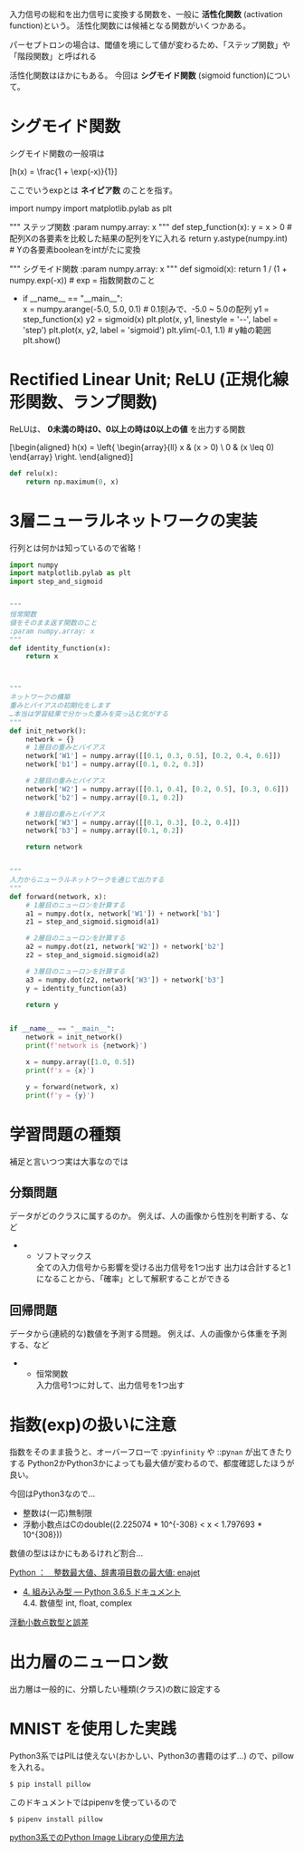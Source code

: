 入力信号の総和を出力信号に変換する関数を、一般に **活性化関数** (activation function)という。
活性化関数には候補となる関数がいくつかある。

パーセプトロンの場合は、閾値を境にして値が変わるため、「ステップ関数」や「階段関数」と呼ばれる

活性化関数はほかにもある。 今回は **シグモイド関数** (sigmoid function)について。

# シグモイド関数

シグモイド関数の一般項は

\[h(x) = \frac{1 + \exp(-x)}{1}\]

ここでいうexpとは **ネイピア数** のことを指す。

<div class="plot">

import numpy import matplotlib.pylab as plt

""" ステップ関数 :param numpy.array: x """ def step\_function(x): y = x \> 0
\# 配列Xの各要素を比較した結果の配列をYに入れる return y.astype(numpy.int) \#
Yの各要素booleanをintがたに変換

""" シグモイド関数 :param numpy.array: x """ def sigmoid(x): return 1 / (1 +
numpy.exp(-x)) \# exp = 指数関数のこと

  - if \_\_name\_\_ == "\_\_main\_\_":  
    x = numpy.arange(-5.0, 5.0, 0.1) \# 0.1刻みで、-5.0 \~ 5.0の配列 y1 =
    step\_function(x) y2 = sigmoid(x) plt.plot(x, y1, linestyle = '--',
    label = 'step') plt.plot(x, y2, label = 'sigmoid') plt.ylim(-0.1,
    1.1) \# y軸の範囲 plt.show()

</div>

# Rectified Linear Unit; ReLU (正規化線形関数、ランプ関数)

ReLUは、 **0未満の時は0、0以上の時は0以上の値** を出力する関数

\[\begin{aligned}
h(x) = \left\{ \begin{array}{ll}
    x & (x > 0) \\
    0 & (x \leq 0)
\end{array} \right.
\end{aligned}\]

``` python
def relu(x):
    return np.maximum(0, x)
```

# 3層ニューラルネットワークの実装

行列とは何かは知っているので省略！

``` python
import numpy
import matplotlib.pylab as plt
import step_and_sigmoid


"""
恒常関数
値をそのまま返す関数のこと
:param numpy.array: x
"""
def identity_function(x):
    return x



"""
ネットワークの構築
重みとバイアスの初期化をします
…本当は学習結果で分かった重みを突っ込む気がする
"""
def init_network():
    network = {}
    # 1層目の重みとバイアス
    network['W1'] = numpy.array([[0.1, 0.3, 0.5], [0.2, 0.4, 0.6]])
    network['b1'] = numpy.array([0.1, 0.2, 0.3])

    # 2層目の重みとバイアス
    network['W2'] = numpy.array([[0.1, 0.4], [0.2, 0.5], [0.3, 0.6]])
    network['b2'] = numpy.array([0.1, 0.2])

    # 3層目の重みとバイアス
    network['W3'] = numpy.array([[0.1, 0.3], [0.2, 0.4]])
    network['b3'] = numpy.array([0.1, 0.2])

    return network


"""
入力からニューラルネットワークを通じて出力する
"""
def forward(network, x):
    # 1層目のニューロンを計算する
    a1 = numpy.dot(x, network['W1']) + network['b1']
    z1 = step_and_sigmoid.sigmoid(a1)

    # 2層目のニューロンを計算する
    a2 = numpy.dot(z1, network['W2']) + network['b2']
    z2 = step_and_sigmoid.sigmoid(a2)

    # 3層目のニューロンを計算する
    a3 = numpy.dot(z2, network['W3']) + network['b3']
    y = identity_function(a3)

    return y


if __name__ == "__main__":
    network = init_network()
    print(f'network is {network}')

    x = numpy.array([1.0, 0.5])
    print(f'x = {x}')

    y = forward(network, x)
    print(f'y = {y}')
```

# 学習問題の種類

補足と言いつつ実は大事なのでは

## 分類問題

データがどのクラスに属するのか。 例えば、人の画像から性別を判断する、など

  -   - ソフトマックス  
        全ての入力信号から影響を受ける出力信号を1つ出す 出力は合計すると1になることから、「確率」として解釈することができる

## 回帰問題

データから(連続的な)数値を予測する問題。 例えば、人の画像から体重を予測する、など

  -   - 恒常関数  
        入力信号1つに対して、出力信号を1つ出す

# 指数(exp)の扱いに注意

指数をそのまま扱うと、オーバーフローで :py`infinity` や ::py`nan` が出てきたりする
Python2かPython3かによっても最大値が変わるので、都度確認したほうが良い。

今回はPython3なので…

  - 整数は(一応)無制限
  - 浮動小数点はCのdouble(\(2.225074 * 10^{-308} < x < 1.797693 * 10^{308}\))

数値の型はほかにもあるけれど割合…

<div class="seealso">

[Python ：　整数最大値、辞書項目数の最大値:
enajet](http://enajet.air-nifty.com/blog/2011/09/python-9a0e-1.html)

  - [4. 組み込み型 — Python 3.6.5
    ドキュメント](https://docs.python.org/ja/3/library/stdtypes.html#typesnumeric)  
    4.4. 数値型 int, float, complex

[浮動小数点数型と誤差](http://www.cc.kyoto-su.ac.jp/~yamada/programming/float.html)

</div>

# 出力層のニューロン数

出力層は一般的に、分類したい種類(クラス)の数に設定する

# MNIST を使用した実践

Python3系ではPILは使えない(おかしい、Python3の書籍のはず…) ので、pillowを入れる。

``` shell
$ pip install pillow
```

このドキュメントではpipenvを使っているので

``` shell
$ pipenv install pillow
```

<div class="seealso">

[python3系でのPython Image
Libraryの使用方法](https://qiita.com/ukwksk/items/483d1b9e525667b77187)

</div>
